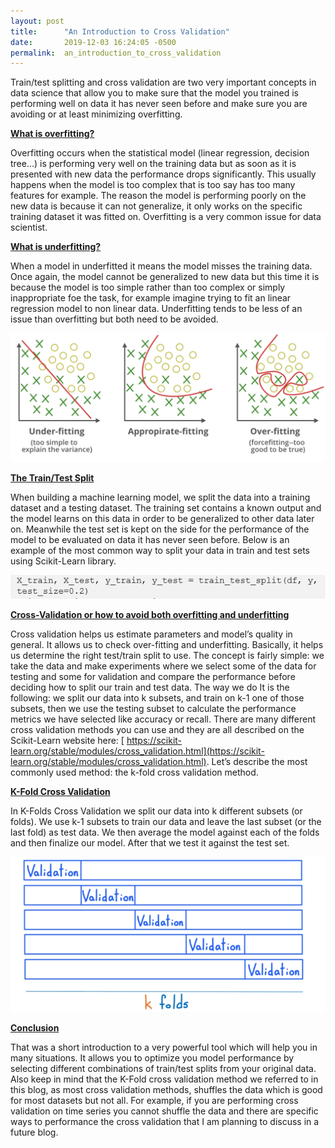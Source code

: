 ```yaml
---
layout: post
title:      "An Introduction to Cross Validation"
date:       2019-12-03 16:24:05 -0500
permalink:  an_introduction_to_cross_validation
---
```



Train/test splitting and cross validation are two very important concepts in data science that allow you to make sure that the model you trained is performing well on data it has never seen before and make sure you are avoiding or at least minimizing overfitting.

<b><u>What is overfitting?</u></b>

Overfitting occurs when the statistical model (linear regression, decision tree…) is performing very well on the training data but as soon as it is presented with new data the performance drops significantly. This usually happens when the model is too complex that is too say has too many features for example. The reason the model is performing poorly on the new data is because it can not generalize, it only works on the specific training dataset it was fitted on. Overfitting is a very common issue for data scientist. 

<b><u>What is underfitting?</u></b>

When a model in underfitted it means the model misses the training data. Once again, the model cannot be generalized to new data but this time it is because the model is too simple rather than too complex or simply inappropriate foe the task, for example imagine trying to fit an linear regression model to non linear data. Underfitting tends to be less of an issue than overfitting but both need to be avoided. 

![](img/69.png)

<b><u>The Train/Test Split</u></b>

When building a machine learning model, we split the data into a training dataset and a testing dataset. The training set contains a known output and the model learns on this data in order to be generalized to other data later on. Meanwhile the test set is kept on the side for the performance of the model to be evaluated on data it has never seen before. Below is an example of the most common way to split your data in train and test sets using Scikit-Learn library.

![](img/70.png)

<b><u>Cross-Validation or how to avoid both overfitting and underfitting</u></b>

Cross validation helps us estimate parameters and model’s quality in general. It allows us to check over-fitting and underfitting. Basically, it helps us determine the right test/train split to use. The concept is fairly simple: we take the data and make experiments where we select some of the data for testing and some for validation and compare the performance before deciding how to split our train and test data. The way we do It is the following:  we split our data into k subsets, and train on k-1 one of those subsets, then we use the testing subset to calculate the performance metrics we have selected like accuracy or recall. There are many different cross validation methods you can use and they are all described on the Scikit-Learn website here: [ https://scikit-learn.org/stable/modules/cross_validation.html](https://scikit-learn.org/stable/modules/cross_validation.html). Let’s describe the most commonly used method: the k-fold cross validation method. 

<b><u>K-Fold Cross Validation</u></b>

In K-Folds Cross Validation we split our data into k different subsets (or folds). We use k-1 subsets to train our data and leave the last subset (or the last fold) as test data. We then average the model against each of the folds and then finalize our model. After that we test it against the test set. 

![](img/71.png)

<b><u>Conclusion</u></b>

That was a short introduction to a very powerful tool which will help you in many situations. It allows you to optimize you model performance by selecting different combinations of train/test splits from your original data. Also keep in mind that the K-Fold cross validation method we referred to in this blog, as most cross validation methods, shuffles the data which is good for most datasets but not all. For example, if you are performing cross validation on time series you cannot shuffle the data and there are specific ways to performance the cross validation that I am planning to discuss in a future blog.  









